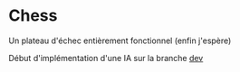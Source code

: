 # Chess

Un plateau d'échec entièrement fonctionnel (enfin j'espère)

Début d'implémentation d'une IA sur la branche [dev](https://github.com/LostExcalibur/Chess/tree/dev/IA)
